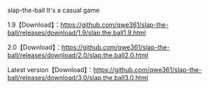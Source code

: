 slap-the-ball
It's a casual game

  1.9【Download】：https://github.com/qwe361/slap-the-ball/releases/download/1.9/slap.the.ball1.9.html
                 
2.0【Download】：https://github.com/qwe361/slap-the-ball/releases/download/2.0/slap.the.ball2.0.html

Latest version【Download】：https://github.com/qwe361/slap-the-ball/releases/download/3.0/slap.the.ball3.0.html
